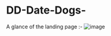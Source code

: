 # DD-Date-Dogs-
A glance of the landing page :-
![image](https://user-images.githubusercontent.com/79087613/177502506-e1b4cfd7-d740-4bbe-af32-6bc15d1c11c6.png)

